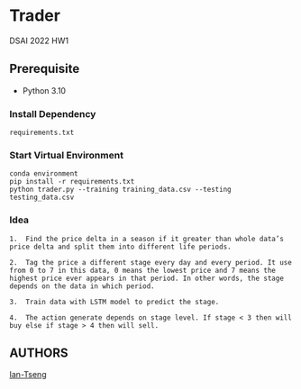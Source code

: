 # Trader

DSAI 2022 HW1

## Prerequisite
- Python 3.10

### Install Dependency
```
requirements.txt
```

### Start Virtual Environment
```
conda environment
pip install -r requirements.txt
python trader.py --training training_data.csv --testing testing_data.csv
```



### Idea 
```
1.  Find the price delta in a season if it greater than whole data’s price delta and split them into different life periods.

2.  Tag the price a different stage every day and every period. It use from 0 to 7 in this data, 0 means the lowest price and 7 means the highest price ever appears in that period. In other words, the stage depends on the data in which period.

3.  Train data with LSTM model to predict the stage.

4.  The action generate depends on stage level. If stage < 3 then will buy else if stage > 4 then will sell.

```


## AUTHORS
[Ian-Tseng](https://github.com/Ian-Tseng/)

